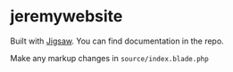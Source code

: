 # jeremywebsite

Built with [Jigsaw](https://github.com/tightenco/jigsaw). You can find documentation in the repo.

Make any markup changes in `source/index.blade.php`
